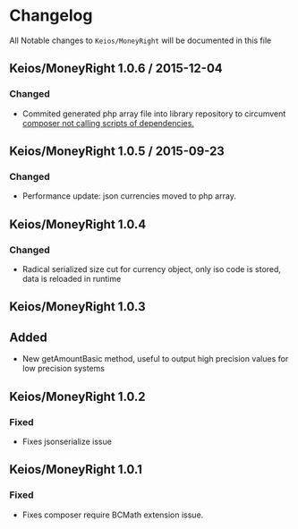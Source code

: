 # Changelog

All Notable changes to `Keios/MoneyRight` will be documented in this file

## Keios/MoneyRight 1.0.6 / 2015-12-04

### Changed
- Commited generated php array file into library repository to circumvent [composer not calling scripts of dependencies.](https://github.com/composer/composer/issues/1193)

## Keios/MoneyRight 1.0.5 / 2015-09-23

### Changed
- Performance update: json currencies moved to php array.

## Keios/MoneyRight 1.0.4

### Changed
- Radical serialized size cut for currency object, only iso code is stored, data is reloaded in runtime

## Keios/MoneyRight 1.0.3

## Added
- New getAmountBasic method, useful to output high precision values for low precision systems

## Keios/MoneyRight 1.0.2

### Fixed
- Fixes jsonserialize issue

## Keios/MoneyRight 1.0.1

### Fixed
- Fixes composer require BCMath extension issue.
